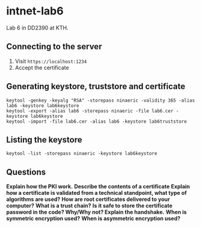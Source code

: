 # intnet-lab6
Lab 6 in DD2390 at KTH.

## Connecting to the server
1. Visit `https://localhost:1234`
2. Accept the certificate

## Generating keystore, truststore and certificate
```
keytool -genkey -keyalg "RSA" -storepass ninaeric -validity 365 -alias lab6 -keystore lab6keystore
keytool -export -alias lab6 -storepass ninaeric -file lab6.cer -keystore lab6keystore
keytool -import -file lab6.cer -alias lab6 -keystore lab6truststore
```

## Listing the keystore
`keytool -list -storepass ninaeric -keystore lab6keystore`

## Questions

**Explain how the PKI work.**
**Describe the contents of a certificate**
**Explain how a certificate is validated from a technical standpoint, what type of algorithms are used?**
**How are root certificates delivered to your computer?**
**What is a trust chain?**
**Is it safe to store the certificate password in the code? Why/Why not? Explain the handshake.**
**When is symmetric encryption used?**
**When is asymmetric encryption used?**
